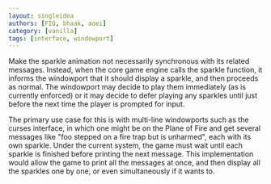 ```yaml
---
layout: singleidea
authors: [FIQ, bhaak, aoei]
category: [vanilla]
tags: [interface, windowport]
---
```

Make the sparkle animation not necessarily synchronous with its related
messages. Instead, when the core game engine calls the sparkle function, it
informs the windowport that it should display a sparkle, and then proceeds as
normal. The windowport may decide to play them immediately (as is currently
enforced) or it may decide to defer playing any sparkles until just before the
next time the player is prompted for input.

The primary use case for this is with multi-line windowports such as the curses
interface, in which one might be on the Plane of Fire and get several messages
like "foo stepped on a fire trap but is unharmed", each with its own sparkle.
Under the current system, the game must wait until each sparkle is finished
before printing the next message. This implementation would allow the game to
print all the messages at once, and then display all the sparkles one by one, or
even simultaneously if it wants to.
